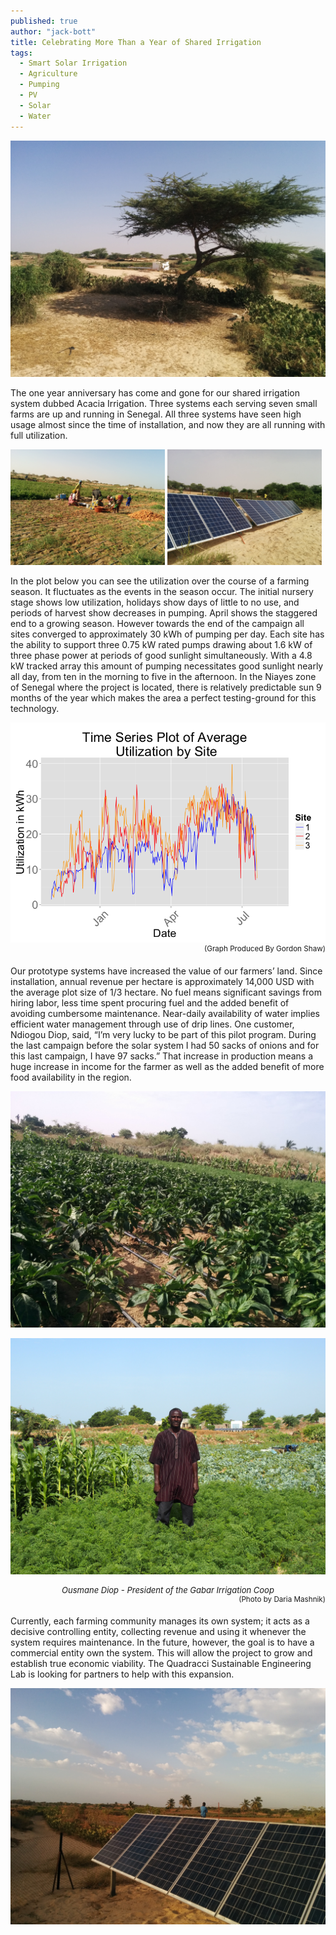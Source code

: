 ```yaml
---
published: true
author: "jack-bott"
title: Celebrating More Than a Year of Shared Irrigation
tags:
  - Smart Solar Irrigation
  - Agriculture
  - Pumping
  - PV
  - Solar
  - Water
---
```


![Acacia](/assets/uploads/blog/2016/celebrating-more-than-a-year-of-shared-irrigation/acacia.jpg)

The one year anniversary has come and gone for our shared irrigation system dubbed Acacia Irrigation. Three systems each serving seven small farms are up and running in Senegal. All three systems have seen high usage almost since the time of installation, and now they are all running with full utilization.

<img style="width: 49%;" src="/assets/uploads/blog/2016/celebrating-more-than-a-year-of-shared-irrigation/carrot-piles.jpg">
<img style="width: 49%;" src="/assets/uploads/blog/2016/celebrating-more-than-a-year-of-shared-irrigation/tracking-panels.jpg">

In the plot below you can see the utilization over the course of a farming season. It fluctuates as the events in the season occur. The initial nursery stage shows low utilization, holidays show days of little to no use, and periods of harvest show decreases in pumping. April shows the staggered end to a growing season. However towards the end of the campaign all sites converged to approximately 30 kWh of pumping per day. Each site has the ability to support three 0.75 kW rated pumps drawing about 1.6 kW of three phase power at periods of good sunlight simultaneously. With a 4.8 kW tracked array this amount of pumping necessitates good sunlight nearly all day, from ten in the morning to five in the afternoon. In the Niayes zone of Senegal where the project is located, there is relatively predictable sun 9 months of the year which makes the area a perfect testing-ground for this technology.

<div align="center"><img src="/assets/uploads/blog/2016/celebrating-more-than-a-year-of-shared-irrigation/sn-usage-kwh.png"></div>

<div align="right"><sup>(Graph Produced By Gordon Shaw)</sup></div>

Our prototype systems have increased the value of our farmers’ land. Since installation, annual revenue per hectare is approximately 14,000 USD with the average plot size of 1/3 hectare. No fuel means significant savings from hiring labor, less time spent procuring fuel and the added benefit of avoiding cumbersome maintenance. Near-daily availability of water implies efficient water management through use of drip lines. One customer, Ndiogou Diop, said, “I’m very lucky to be part of this pilot program. During the last campaign before the solar system I had 50 sacks of onions and for this last campaign, I have 97 sacks.” That increase in production means a huge increase in income for the farmer as well as the added benefit of more food availability in the region.

![Farm Site 3](/assets/uploads/blog/2016/celebrating-more-than-a-year-of-shared-irrigation/farm1.jpg)

![Ousmane](/assets/uploads/blog/2016/celebrating-more-than-a-year-of-shared-irrigation/ousmane-diop.jpg)

<div align="center" style="font-size: small;"><em>Ousmane Diop - President of the Gabar Irrigation Coop</em></div>
<div align="right"><sup>(Photo by Daria Mashnik)</sup></div>

Currently, each farming community manages its own system; it acts as a decisive controlling entity, collecting revenue and using it whenever the system requires maintenance. In the future, however, the goal is to have a commercial entity own the system. This will allow the project to grow and establish true economic viability. The Quadracci Sustainable Engineering Lab is looking for partners to help with this expansion.  

![Dusk](/assets/uploads/blog/2016/celebrating-more-than-a-year-of-shared-irrigation/dusk-coming.jpg)
